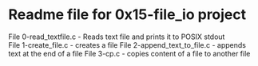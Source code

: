 # Readme file for 0x15-file_io project

File 0-read_textfile.c - Reads text file and prints it to POSIX stdout  
File 1-create_file.c - creates a file 
File 2-append_text_to_file.c - appends text at the end of a file 
File 3-cp.c - copies content of a file to another file  
